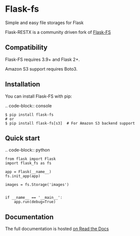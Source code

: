# Flask-fs

Simple and easy file storages for Flask

Flask-RESTX is a community driven fork of [Flask-FS](https://github.com/noirbizarre/flask-fs)


## Compatibility

Flask-FS requires 3.9+ and Flask 2+.

Amazon S3 support requires Boto3.


## Installation

You can install Flask-FS with pip:

.. code-block:: console

    $ pip install flask-fs
    # or
    $ pip install flask-fs[s3]  # For Amazon S3 backend support


## Quick start

.. code-block:: python

    from flask import Flask
    import flask_fs as fs

    app = Flask(__name__)
    fs.init_app(app)

    images = fs.Storage('images')


    if __name__ == '__main__':
        app.run(debug=True)


## Documentation

The full documentation is hosted [on Read the Docs](http://flask-fs.readthedocs.org/en/latest/)
